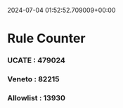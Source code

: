 2024-07-04 01:52:52.709009+00:00
# Rule Counter 
 ### UCATE : 479024

 ### Veneto : 82215

 ### Allowlist : 13930